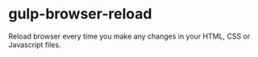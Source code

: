 # gulp-browser-reload
Reload browser every time you make any changes in your HTML, CSS or Javascript files.

